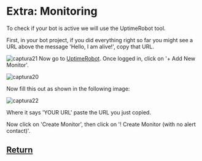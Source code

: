 # Extra: Monitoring

To check if your bot is active we will use the UptimeRobot tool.

First, in your bot project, if you did everything right so far you might see a URL above the message 'Hello, I am alive!', copy that URL.

![captura21](https://github.com/VictorFloresJuarez/Workshop-Bots-on-Discord/blob/main/Resources/captura21.png?raw=true)
Now go to [UptimeRobot](https://uptimerobot.com/). Once logged in, click on '+ Add New Monitor'.

![captura20](https://github.com/VictorFloresJuarez/Workshop-Bots-on-Discord/blob/main/Resources/captura20.png?raw=true)

Now fill this out as shown in the following image:

![captura22](https://github.com/VictorFloresJuarez/Workshop-Bots-on-Discord/blob/main/Resources/captura22.png?raw=true)

Where it says 'YOUR URL' paste the URL you just copied.

Now click on 'Create Monitor', then click on '! Create Monitor (with no alert contact)'.

## [Return](https://github.com/VictorFloresJuarez/Workshop-Bots-on-Discord/blob/main/Sections/Creation%20process/%3EStep2%2B%2B%2B/Step5.md)
